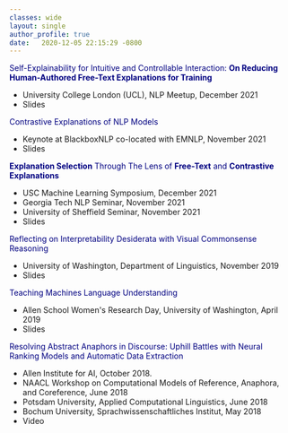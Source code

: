 ```yaml
---
classes: wide
layout: single
author_profile: true
date:   2020-12-05 22:15:29 -0800
---
```


<span style="color:navy">Self-Explainability for Intuitive and Controllable Interaction: <b>On Reducing Human-Authored Free-Text Explanations for Training</b></span>
* University College London (UCL), NLP Meetup, December 2021                
* <a href="/slides/invited_talk_few_shot.pdf" style="text-decoration: none;">Slides</a> 

<span style="color:navy">Contrastive Explanations of NLP Models</span>
* Keynote at BlackboxNLP co-located with EMNLP, November 2021                
* <a href="/slides/invited_talk_contrastive.pdf" style="text-decoration: none;">Slides</a> 

<span style="color:navy"><b>Explanation Selection</b> Through The Lens of <b>Free-Text</b> and <b>Contrastive Explanations</b></span>
* USC Machine Learning Symposium, December 2021        
* Georgia Tech NLP Seminar, November 2021                   
* University of Sheffield Seminar, November 2021            
* <a href="/slides/invited_talk_explanation_selection.pdf" style="text-decoration: none;">Slides</a> 

<span style="color:navy">Reflecting on Interpretability Desiderata with Visual Commonsense Reasoning</span>
* University of Washington, Department of Linguistics, November 2019 
* <a href="/slides/invited_talk_uw_compling_vcr_desiderata.pdf" style="text-decoration: none;">Slides</a> 

<span style="color:navy">Teaching Machines Language Understanding</span>
* Allen School Women's Research Day, University of Washington, April 2019   
* <a href="/slides/ana_marasovic_woman_research_day.pdf" style="text-decoration: none;">Slides</a> 

<span style="color:navy">Resolving Abstract Anaphors in Discourse: Uphill Battles with Neural Ranking Models and Automatic Data Extraction</span>
* Allen Institute for AI, October 2018. 
* NAACL Workshop on Computational Models of Reference, Anaphora, and Coreference, June 2018
* Potsdam University, Applied Computational Linguistics, June 2018
* Bochum University, Sprachwissenschaftliches Institut, May 2018
* <a href="https://youtu.be/K9v-3UJ_syg" style="text-decoration: none;">Video</a> 



